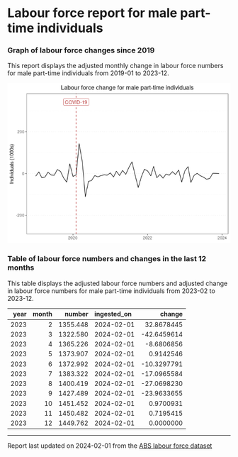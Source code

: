 Labour force report for male part-time individuals
================

### Graph of labour force changes since 2019

This report displays the adjusted monthly change in labour force numbers
for male part-time individuals from 2019-01 to 2023-12.

![](male_part-time_report_files/figure-gfm/unnamed-chunk-2-1.png)<!-- -->

### Table of labour force numbers and changes in the last 12 months

This table displays the adjusted labour force numbers and adjusted
change in labour force numbers for male part-time individuals from
2023-02 to 2023-12.

| year | month |   number | ingested_on |      change |
|-----:|------:|---------:|:------------|------------:|
| 2023 |     2 | 1355.448 | 2024-02-01  |  32.8678445 |
| 2023 |     3 | 1322.580 | 2024-02-01  | -42.6459614 |
| 2023 |     4 | 1365.226 | 2024-02-01  |  -8.6806856 |
| 2023 |     5 | 1373.907 | 2024-02-01  |   0.9142546 |
| 2023 |     6 | 1372.992 | 2024-02-01  | -10.3297791 |
| 2023 |     7 | 1383.322 | 2024-02-01  | -17.0965584 |
| 2023 |     8 | 1400.419 | 2024-02-01  | -27.0698230 |
| 2023 |     9 | 1427.489 | 2024-02-01  | -23.9633655 |
| 2023 |    10 | 1451.452 | 2024-02-01  |   0.9700931 |
| 2023 |    11 | 1450.482 | 2024-02-01  |   0.7195415 |
| 2023 |    12 | 1449.762 | 2024-02-01  |   0.0000000 |

------------------------------------------------------------------------

Report last updated on 2024-02-01 from the [ABS labour force
dataset](https://www.abs.gov.au/statistics/labour/employment-and-unemployment/labour-force-australia/latest-release)
